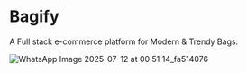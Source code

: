 # Bagify
A Full stack e-commerce platform for Modern &amp; Trendy Bags.

![WhatsApp Image 2025-07-12 at 00 51 14_fa514076](https://github.com/user-attachments/assets/2d214ea5-792e-4217-a246-6e6557f434ca)

